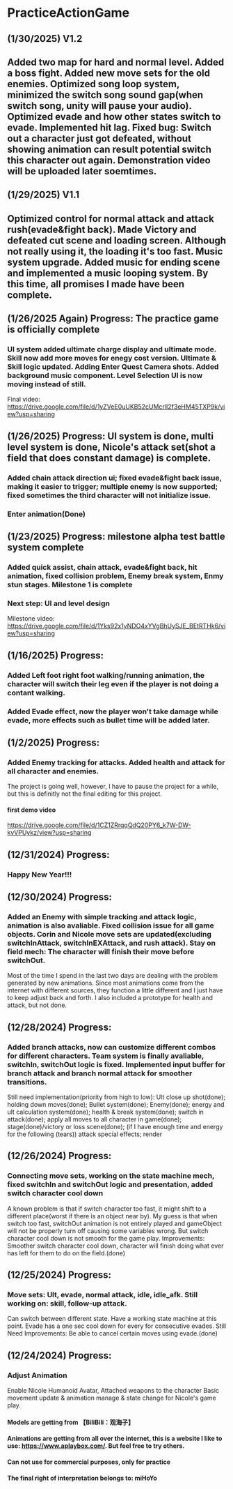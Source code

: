 # PracticeActionGame
## (1/30/2025) V1.2
## Added two map for hard and normal level. Added a boss fight. Added new move sets for the old enemies. Optimized song loop system, minimized the switch song sound gap(when switch song, unity will pause your audio). Optimized evade and how other states switch to evade. Implemented hit lag. Fixed bug: Switch out a character just got defeated, without showing animation can result potential switch this character out again. Demonstration video will be uploaded later soemtimes.

## (1/29/2025) V1.1
## Optimized control for normal attack and attack rush(evade&fight back). Made Victory and defeated cut scene and loading screen. Although not really using it, the loading it's too fast. Music system upgrade. Added music for ending scene and implemented a music looping system. By this time, all promises I made have been complete.

## (1/26/2025 Again) Progress: The practice game is officially complete
### UI system added ultimate charge display and ultimate mode. Skill now add more moves for enegy cost version. Ultimate & Skill logic updated. Adding Enter Quest Camera shots. Added background music component. Level Selection UI is now moving instead of still.
Final video:
https://drive.google.com/file/d/1yZVeE0uUKB52cUMcrlI2f3eHM45TXP9k/view?usp=sharing


## (1/26/2025) Progress: UI system is done, multi level system is done, Nicole's attack set(shot a field that does constant damage) is complete.
### Added chain attack direction ui; fixed evade&fight back issue, making it easier to trigger; multiple enemy is now supported; fixed sometimes the third character will not initialize issue.
### Enter animation(Done)

## (1/23/2025) Progress: milestone alpha test battle system complete
### Added quick assist, chain attack, evade&fight back, hit animation, fixed collision problem, Enemy break system, Enmy stun stages. Milestone 1 is complete
### Next step: UI and level design
Milestone video:
https://drive.google.com/file/d/1Yks92x1yNDO4xYVgBhUySJE_BEtRTHk6/view?usp=sharing

## (1/16/2025) Progress:
### Added Left foot right foot walking/running animation, the character will switch their leg even if the player is not doing a contant walking.
### Added Evade effect, now the player won't take damage while evade, more effects such as bullet time will be added later.

## (1/2/2025) Progress:
### Added Enemy tracking for attacks. Added health and attack for all character and enemies.
The project is going well, however, I have to pause the project for a while, but this is definitly not the final editing for this project.
#### first demo video
https://drive.google.com/file/d/1CZ1ZRrqqQdQ20PY6_k7W-DW-kvVPUykz/view?usp=sharing

## (12/31/2024) Progress:
### Happy New Year!!!

## (12/30/2024) Progress:
### Added an Enemy with simple tracking and attack logic, animation is also avaliable. Fixed collision issue for all game objects. Corin and Nicole move sets are updated(excluding switchInAttack, switchInEXAttack, and rush attack). Stay on field mech: The character will finish their move before switchOut.
Most of the time I spend in the last two days are dealing with the problem generated by new animations. Since most animations come from the internet with different sources, they function a little different and I just have to keep adjust back and forth. I also included a prototype for health and attack, but not done.

## (12/28/2024) Progress:
### Added branch attacks, now can customize different combos for different characters. Team system is finally avaliable, switchIn, switchOut logic is fixed. Implemented input buffer for branch attack and branch normal attack for smoother transitions.
Still need implementation(priority from high to low): Ult close up shot(done); holding down moves(done); Bullet system(done); Enemy(done); energy and ult calculation system(done); health & break system(done); switch in attack(done); apply all moves to all character in game(done); stage(done)/victory or loss scene(done); (if I have enough time and energy for the following (tears)) attack special effects; render

## (12/26/2024) Progress:
### Connecting move sets, working on the state machine mech, fixed switchIn and switchOut logic and presentation, added switch character cool down
A known problem is that if switch character too fast, it might shift to a different place(worst if there is an object near by). My guess is that when switch too fast, switchOut animation is not entirely played and gameObject will not be properly turn off causing some variables wrong. But switch character cool down is not smooth for the game play.
Improvements: Smoother switch character cool down, character will finish doing what ever has left for them to do on the field.(done)

## (12/25/2024) Progress:
### Move sets: Ult, evade, normal attack, idle, idle_afk. Still working on: skill, follow-up attack.
Can switch between different state. Have a working state machine at this point. Evade has a one sec cool down for every for consecutive evades.
Still Need Improvements: Be able to cancel certain moves using evade.(done)


## (12/24/2024) Progress:
### Adjust Animation
Enable Nicole Humanoid Avatar, Attached weapons to the character
Basic movement update & animation manage & state change for Nicole's game play.

#### Models are getting from 【BiliBili：观海子】
#### Animations are getting from all over the internet, this is a website I like to use: https://www.aplaybox.com/. But feel free to try others.
#### Can not use for commercial purposes, only for practice
#### The final right of interpretation belongs to: miHoYo
